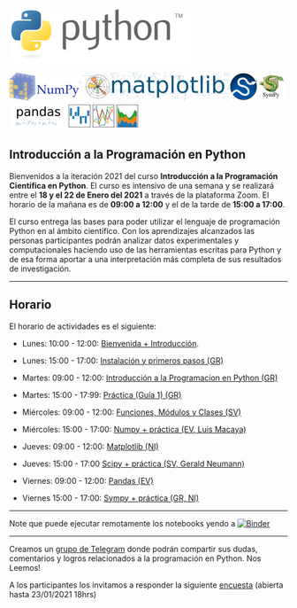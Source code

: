[![Python](./images/Python_logo_and_wordmark.png)](https://www.python.org)



[![Numpy](./images/NumPy_logo.png)](https://www.numpy.org)[![Matplotlib](./images/Matplotlib_logo.png)](https://matplotlib.org)[![Scipy](./images/scipy.png)](https://scipy.org)[![Sympy](./images/Sympy_logo.png)](https://sympy.org)[![Pandas](./images/Pandas_logo.png)](https://pandas.pydata.org)


## Introducción a la Programación en Python

Bienvenidos a la iteración 2021 del curso **Introducción a la Programación Científica en Python**. El curso es intensivo de una semana y se realizará entre el **18 y el 22 de Enero del 2021** a través de la plataforma Zoom. El horario de la mañana es de **09:00 a 12:00** y el de la tarde de **15:00 a 17:00**.

El curso entrega las bases para poder utilizar el lenguaje de programación Python en al ámbito científico. Con los aprendizajes alcanzados las personas participantes podrán analizar datos experimentales y computacionales haciendo uso de las herramientas escritas para Python y de esa forma aportar a una interpretación más completa de sus resultados de investigación. 

-------------
## Horario

El horario de actividades es el siguiente:

* Lunes: 10:00 - 12:00: [Bienvenida + Introducción](./extras/Lunes-01.md).
* Lunes: 15:00 - 17:00: [Instalación y primeros pasos (GR)](https://youtu.be/zBlvGcqlCBQ)

* Martes: 09:00 - 12:00: [Introducción a la Programacion en Python (GR)](https://us02web.zoom.us/rec/share/qbWzbRjM3_tP2Q5Nle7w2F3Q2usodTInhrti5Fr3bhpy0ua_s6Mw8r3Dx5afUBwV.uCam3GMMUCjqwIju)
* Martes: 15:00 - 17:99: [Práctica (Guía 1) (GR)](https://us02web.zoom.us/rec/share/NVWS63uXxA5-iR64AkNnbxeD8UE6JRdkqYDp-n2c4B_IGCGZX4w-8_Dtn7e8Cndl.ruKmQoHrpfk-uYfZ)

* Miércoles: 09:00 - 12:00: [Funciones, Módulos y Clases (SV)](https://us02web.zoom.us/rec/share/dA8ElX1wHNmkfjgosBaU9Qy61tfr0Bv62phNG_E1o5QcEwi-25A9YS_lQFz6ACg.-3ekQP0gMRDxsDQq)
* Miércoles: 15:00 - 17:00: [Numpy + práctica (EV, Luis Macaya)](https://us02web.zoom.us/rec/share/jr3qfAeUWEA5YNS8lw5qnKakiUvRNzQtH4E44SLAOYCziCWoJqMELeY3BcoqNfsA.o-YtdXn0FJi2s8dO)

* Jueves: 09:00 - 12:00: [Matplotlib (NI)](./extras/Jueves-01.md)
* Jueves: 15:00 - 17:00 [Scipy + práctica (SV, Gerald Neumann)](https://us02web.zoom.us/rec/share/curSaEQNq6xdOnB_TL3sqXNm4eTLwsBlBA9J4bCXLeWEYwsCKcrE4EvVuzexmgfT.J8tl8ZP23leFyhch
)

* Viernes: 09:00 - 12:00: [Pandas (EV)](https://us02web.zoom.us/rec/share/WDI3IuF8zEp3hsAwCJf-x-sEJGmhqg42ujCp8kq7SH07xEUECRwaQ1-ezG3at6k3.PLuAj-swFe6siDFx)
* Viernes 15:00 - 17:00: [Sympy + práctica (GR, NI)](https://us02web.zoom.us/rec/share/63hN9rlIhAan0ka_I1_zS8psHxziZhMzdkCGdSTTW7ioV_Jy7ViquEedyagSGlIY.5ejx0uUr80iZuEJM)

----------------------

Note que puede ejecutar remotamente los notebooks yendo a [![Binder](https://mybinder.org/badge_logo.svg)](https://mybinder.org/v2/gh/PythonUdeC/CPC21/main)

-------------
Creamos un [grupo de Telegram](https://t.me/joinchat/G8R4hhGanwPBLDrfd7rTtg) donde podrán compartir sus dudas, comentarios y logros relacionados a la programación en Python. Nos Leemos! 

A los participantes los invitamos a responder la siguiente [encuesta](https://forms.office.com/Pages/ResponsePage.aspx?id=nitYViSI0EmmZc0yjA4ASj1QTCL1jKhJrFcHAQXKxO1UNFlOMFk4SFZDSUdOUVo5UkFFT0ZXTUZUNyQlQCN0PWcu) (abierta hasta 23/01/2021 18hrs) 


